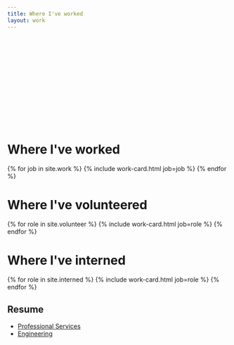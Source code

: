 ```yaml
---
title: Where I've worked
layout: work
---
```


<div style="height: 200px;"></div>

<div class="container">
  <div class="row text-center">
    <h1>Where I've worked</h1>
  </div>

  {% for job in site.work %}
    {% include work-card.html job=job %}
  {% endfor %}

  <div class="row text-center" style="margin-top: 20px">
      <h1>Where I've volunteered</h1>
  </div>

  {% for role in site.volunteer %}
    {% include work-card.html job=role %}
  {% endfor %}

  <div class="row text-center" style="margin-top: 20px">
      <h1>Where I've interned</h1>
  </div>

  {% for role in site.interned %}
    {% include work-card.html job=role %}
  {% endfor %}

  <section id="resume" class="content-section text-center">
    <div class="row">
      <h1>Resume</h1>
      <ul class="list-inline banner-social-buttons">
        <li>
            <a href="/pdf/prof_serv_cv_2016.pdf" class="btn btn-default btn-lg"><span class="network-name">Professional Services</span></a>
        </li>
        <li>
            <a href="/pdf/eng_2016_resume.pdf" class="btn btn-default btn-lg"><span class="network-name">Engineering</span></a>
        </li>
      </ul>
    </div>
  </section>
</div>